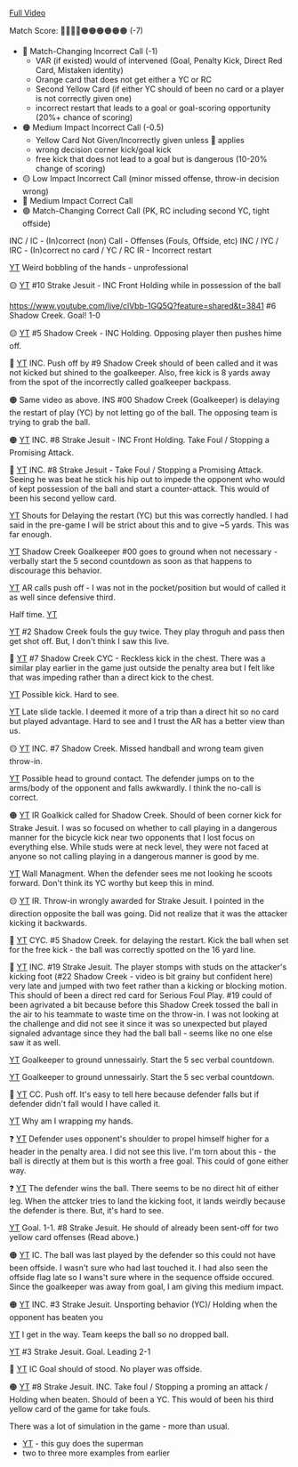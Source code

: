 [Full Video](https://www.youtube.com/live/clVbb-1GQ5Q?feature=shared)

Match Score: 🔴🔴🔴🔴🟠🟠🟠🟠🟠🟠 (-7)

- 🔴 Match-Changing Incorrect Call (-1)
  - VAR (if existed) would of intervened (Goal, Penalty Kick, Direct Red Card, Mistaken identity)
  - Orange card that does not get either a YC or RC
  - Second Yellow Card (if either YC should of been no card or a player is not correctly given one)
  - incorrect restart that leads to a goal or goal-scoring opportunity (20%+ chance of scoring)
- 🟠 Medium Impact Incorrect Call (-0.5)
  - Yellow Card Not Given/Incorrectly given unless 🔴 applies
  - wrong decision corner kick/goal kick
  - free kick that does not lead to a goal but is dangerous (10-20% change of scoring)
- 🟡 Low Impact Incorrect Call (minor missed offense, throw-in decision wrong)
- 🔵 Medium Impact Correct Call
- 🟢 Match-Changing Correct Call (PK, RC including second YC, tight offside)

INC / IC - (In)correct (non) Call - Offenses (Fouls, Offside, etc)
INC / IYC / IRC - (In)correct no card / YC / RC
IR - Incorrect restart


[YT](https://www.youtube.com/live/clVbb-1GQ5Q?feature=shared&t=3151) Weird bobbling of the hands - unprofessional

🟡 [YT](https://www.youtube.com/live/clVbb-1GQ5Q?feature=shared&t=3439) #10 Strake Jesuit - INC Front Holding while in possession of the ball

https://www.youtube.com/live/clVbb-1GQ5Q?feature=shared&t=3841 #6 Shadow Creek. Goal! 1-0

🟡 [YT](https://www.youtube.com/live/clVbb-1GQ5Q?feature=shared&t=4085) #5 Shadow Creek - INC Holding. Opposing player then pushes hime off. 

🔴 [YT](https://www.youtube.com/live/clVbb-1GQ5Q?feature=shared&t=4465) INC. Push off by #9 Shadow Creek should of been called and it was not kicked but shined to the goalkeeper. Also, free kick is 8 yards away from the spot of the incorrectly called goalkeeper backpass.

🟠 Same video as above. INS #00 Shadow Creek (Goalkeeper) is delaying the restart of play (YC) by not letting go of the ball. The opposing team is trying to grab the ball. 

🟠 [YT](https://www.youtube.com/live/clVbb-1GQ5Q?feature=shared&t=4554) INC. #8 Strake Jesuit - INC Front Holding. Take Foul / Stopping a Promising Attack.

🔴 [YT](https://www.youtube.com/live/clVbb-1GQ5Q?feature=shared&t=4841) INC. #8 Strake Jesuit - Take Foul / Stopping a Promising Attack. Seeing he was beat he stick his hip out to impede the opponent who would of kept possession of the ball and start a counter-attack. This would of been his second yellow card. 

[YT](https://www.youtube.com/live/clVbb-1GQ5Q?feature=shared&t=4953) Shouts for Delaying the restart (YC) but this was correctly handled. I had said in the pre-game I will be strict about this and to give ~5 yards. This was far enough.

[YT](https://www.youtube.com/live/clVbb-1GQ5Q?feature=shared&t=5035) Shadow Creek Goalkeeper #00 goes to ground when not necessary - verbally start the 5 second countdown as soon as that happens to discourage this behavior.

[YT](https://www.youtube.com/live/clVbb-1GQ5Q?feature=shared&t=5050) AR calls push off - I was not in the pocket/position but would of called it as well since defensive third.

Half time. [YT](https://www.youtube.com/live/clVbb-1GQ5Q?feature=shared&t=5258)

[YT](https://www.youtube.com/live/clVbb-1GQ5Q?feature=shared&t=5935) #2 Shadow Creek fouls the guy twice. They play throguh and pass then get shot off. But, I don't think I saw this live.

🔵 [YT](https://www.youtube.com/live/clVbb-1GQ5Q?feature=shared&t=6064) #7 Shadow Creek CYC - Reckless kick in the chest. There was a similar play earlier in the game just outside the penalty area but I felt like that was impeding rather than a direct kick to the chest. 

[YT](https://www.youtube.com/live/clVbb-1GQ5Q?feature=shared&t=6134) Possible kick. Hard to see.

[YT](https://www.youtube.com/live/clVbb-1GQ5Q?feature=shared&t=6247) Late slide tackle. I deemed it more of a trip than a direct hit so no card but played advantage. Hard to see and I trust the AR has a better view than us.

🟡 [YT](https://www.youtube.com/live/clVbb-1GQ5Q?feature=shared&t=6257) INC. #7 Shadow Creek. Missed handball and wrong team given throw-in.

[YT](https://www.youtube.com/live/clVbb-1GQ5Q?feature=shared&t=6491) Possible head to ground contact. The defender jumps on to the arms/body of the opponent and falls awkwardly. I think the no-call is correct.

🟠 [YT](https://www.youtube.com/live/clVbb-1GQ5Q?feature=shared&t=6529) IR Goalkick called for Shadow Creek. Should of been corner kick for Strake Jesuit. I was so focused on whether to call playing in a dangerous manner for the bicycle kick near two opponents that I lost focus on everything else. While studs were at neck level, they were not faced at anyone so not calling playing in a dangerous manner is good by me.

[YT](https://www.youtube.com/live/clVbb-1GQ5Q?feature=shared&t=6600) Wall Managment. When the defender sees me not looking he scoots forward. Don't think its YC worthy but keep this in mind.

🟡 [YT](https://www.youtube.com/live/clVbb-1GQ5Q?feature=shared&t=6641) IR. Throw-in wrongly awarded for Strake Jesuit. I pointed in the direction opposite the ball was going. Did not realize that it was the attacker kicking it backwards. 

🔵 [YT](https://www.youtube.com/live/clVbb-1GQ5Q?feature=shared&t=6655) CYC. #5 Shadow Creek. for delaying the restart. Kick the ball when set for the free kick - the ball was correctly spotted on the 16 yard line. 

🔴 [YT](https://www.youtube.com/live/clVbb-1GQ5Q?feature=shared&t=6856) INC. #19 Strake Jesuit. The player stomps with studs on the attacker's kicking foot (#22 Shadow Creek - video is bit grainy but confident here) very late and jumped with two feet rather than a kicking or blocking motion. This should of been a direct red card for Serious Foul Play. #19 could of been agrivated a bit because before this Shadow Creek tossed the ball in the air to his teammate to waste time on the throw-in. I was not looking at the challenge and did not see it since it was so unexpected but played signaled advantage since they had the ball ball - seems like no one else saw it as well.

[YT](https://www.youtube.com/live/clVbb-1GQ5Q?feature=shared&t=7050) Goalkeeper to ground unnessairly. Start the 5 sec verbal countdown.

[YT](https://www.youtube.com/live/clVbb-1GQ5Q?feature=shared&t=7179) Goalkeeper to ground unnessairly. Start the 5 sec verbal countdown.

🔵 [YT](https://www.youtube.com/live/clVbb-1GQ5Q?feature=shared&t=7220) CC. Push off. It's easy to tell here because defender falls but if defender didn't fall would I have called it.

[YT](https://www.youtube.com/live/clVbb-1GQ5Q?feature=shared&t=7276) Why am I wrapping my hands.

❓ [YT](https://www.youtube.com/live/clVbb-1GQ5Q?feature=shared&t=7285) Defender uses opponent's shoulder to propel himself higher for a header in the penalty area. I did not see this live. I'm torn about this - the ball is directly at them but is this worth a free goal. This could of gone either way.

❓ [YT](https://www.youtube.com/live/clVbb-1GQ5Q?feature=shared&t=7308) The defender wins the ball. There seems to be no direct hit of either leg. When the attcker tries to land the kicking foot, it lands weirdly because the defender is there. But, it's hard to see.  

[YT](https://www.youtube.com/live/clVbb-1GQ5Q?feature=shared&t=7413) Goal. 1-1. #8 Strake Jesuit. He should of already been sent-off for two yellow card offenses (Read above.)

🟠 [YT](https://www.youtube.com/live/clVbb-1GQ5Q?feature=shared&t=7512) IC. The ball was last played by the defender so this could not have been offside. I wasn't sure who had last touched it. I had also seen the offside flag late so I wans't sure where in the sequence offside occured. Since the goalkeeper was away from goal, I am giving this medium impact.

🟠 [YT](https://www.youtube.com/live/clVbb-1GQ5Q?feature=shared&t=7646) INC. #3 Strake Jesuit. Unsporting behavior (YC)/ Holding when the opponent has beaten you

[YT](https://www.youtube.com/live/clVbb-1GQ5Q?feature=shared&t=7961) I get in the way. Team keeps the ball so no dropped ball. 

[YT](https://www.youtube.com/live/clVbb-1GQ5Q?feature=shared&t=8023) #3 Strake Jesuit. Goal. Leading 2-1

🔴 [YT](https://www.youtube.com/live/clVbb-1GQ5Q?feature=shared&t=8168) IC Goal should of stood. No player was offside. 

🟠 [YT](https://www.youtube.com/live/clVbb-1GQ5Q?feature=shared&t=8241) #8 Strake Jesuit. INC. Take foul / Stopping a proming an attack / Holding when beaten. Should of been a YC. This would of been his third yellow card of the game for take fouls.

There was a lot of simulation in the game - more than usual.
- [YT](https://www.youtube.com/live/clVbb-1GQ5Q?feature=shared&t=7817) - this guy does the superman
- two to three more examples from earlier
